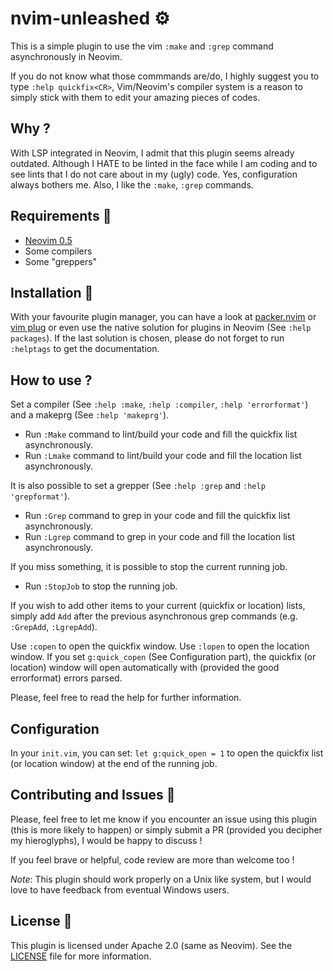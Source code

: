 # nvim-unleashed :gear:
This is a simple plugin to use the vim `:make` and `:grep` command
asynchronously in Neovim.

If you do not know what those commmands are/do, I highly suggest you to type
`:help quickfix<CR>`, Vim/Neovim's compiler system is a reason to simply stick
with them to edit your amazing pieces of codes.

## Why ?  
With LSP integrated in Neovim, I admit that this plugin seems already
outdated.  Although I HATE to be linted in the face while I am coding and to
see lints that I do not care about in my (ugly) code. Yes, configuration
always bothers me.  Also, I like the `:make`, `:grep` commands.

## Requirements :lock_with_ink_pen:
- [Neovim 0.5](https://github.com/neovim/neovim)  
- Some compilers  
- Some "greppers"  

## Installation :incoming_envelope:
With your favourite plugin manager, you can have a look at
[packer.nvim](https://github.com/wbthomason/packer.nvim) or [vim
plug](https://github.com/junegunn/vim-plug) or even use the native solution
for plugins in Neovim (See `:help packages`). If the last solution is chosen,
please do not forget to run `:helptags` to get the documentation.

## How to use ?  

Set a compiler (See `:help :make`, `:help :compiler`, `:help 'errorformat'`)
and a makeprg (See `:help 'makeprg'`).  

- Run `:Make` command to lint/build your code and fill the quickfix list
  asynchronously.  
- Run `:Lmake` command to lint/build your code and fill the location list
  asynchronously.  

It is also possible to set a grepper (See `:help :grep` and `:help 'grepformat'`).  
- Run `:Grep` command to grep in your code and fill the quickfix list
  asynchronously.  
- Run `:Lgrep` command to grep in your code and fill the location list
  asynchronously.  

If you miss something, it is possible to stop the current running job.  
- Run `:StopJob` to stop the running job.  

If you wish to add other items to your current (quickfix or location) lists,
simply add `Add` after the previous asynchronous grep commands (e.g.
`:GrepAdd`, `:LgrepAdd`).  

Use `:copen` to open the quickfix window. Use `:lopen` to open the location
window. If you set `g:quick_copen` (See Configuration part), the quickfix (or
location) window will open automatically with (provided the good errorformat)
errors parsed.

Please, feel free to read the help for further information.

## Configuration
In your `init.vim`, you can set:  `let g:quick_open = 1` to open the quickfix
list (or location window) at the end of the running job.  

## Contributing and Issues :thought_balloon:
Please, feel free to let me know if you encounter an issue using this plugin
(this is more likely to happen) or simply submit a PR (provided you decipher
my hieroglyphs), I would be happy to discuss !

If you feel brave or helpful, code review are more than welcome too !

*Note*: This plugin should work properly on a Unix like system, but I would love
to have feedback from eventual Windows users.

## License :bookmark:
This plugin is licensed under Apache 2.0 (same as Neovim). See the
[LICENSE](https://github.com/lmenou/nvim-luamake/blob/master/LICENSE) file for
more information.
